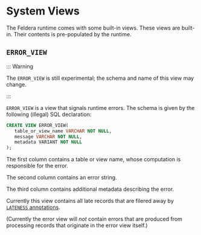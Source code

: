 # System Views

The Feldera runtime comes with some built-in views.  These views are
built-in.  Their contents is pre-populated by the runtime.

## `ERROR_VIEW`

::: Warning

The `ERROR_VIEW` is still experimental; the schema and name of this
view may change.

:::

`ERROR_VIEW` is a view that signals runtime errors.  The schema is
given by the following (illegal) SQL declaration:

```sql
CREATE VIEW ERROR_VIEW(
   table_or_view_name VARCHAR NOT NULL,
   message VARCHAR NOT NULL,
   metadata VARIANT NOT NULL
);
```

The first column contains a table or view name, whose computation is
responsible for the error.

The second column contains an error string.

The third column contains additional metadata describing the error.

Currently this view contains all late records that are filered away by
[`LATENESS` annotations](streaming.md).

(Currently the error view will *not* contain errors that are produced
from processing records that originate in the error view itself.)
